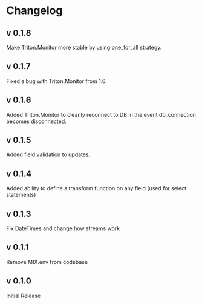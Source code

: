 # Changelog

## v 0.1.8

Make Triton.Monitor more stable by using one_for_all strategy.

## v 0.1.7

Fixed a bug with Triton.Monitor from 1.6.

## v 0.1.6

Added Triton.Monitor to cleanly reconnect to DB in the event db_connection becomes disconnected.

## v 0.1.5

Added field validation to updates.

## v 0.1.4

Added ability to define a transform function on any field (used for select statements)

## v 0.1.3

Fix DateTimes and change how streams work

## v 0.1.1

Remove MIX.env from codebase

## v 0.1.0

Initial Release
